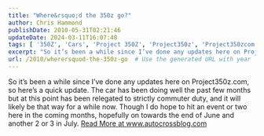 ```yaml
---
title: "Where&rsquo;d the 350z go?"
author: Chris Hammond
publishDate: 2010-05-31T02:21:46
updateDate: 2024-03-11T16:07:48
tags: [ '350Z', 'Cars', 'Project 350Z', 'Project350z', 'Project350zcom' ]
excerpt: "So it’s been a while since I’ve done any updates here on Project350z.com, so here’s a quick update.  The car has been doing well the past few months but at this point has been relegated to strictly commuter duty, and it will likely be that way for a while now. Though I do hope to hit an event or two here in the coming months, hopefully on towards the end of June and another 2 or 3 in July."
url: /2010/wherersquod-the-350z-go  # Use the generated URL with year
---
```

So it’s been a while since I’ve done any updates here on Project350z.com, so here’s a quick update.  The car has been doing well the past few months but at this point has been relegated to strictly commuter duty, and it will likely be that way for a while now. Though I do hope to hit an event or two here in the coming months, hopefully on towards the end of June and another 2 or 3 in July. <a href="https://www.autocrossblog.com/whered-the-350z-go">Read More at www.autocrossblog.com</a>
